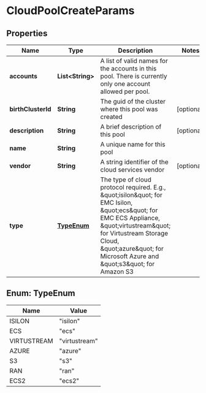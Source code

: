 
# CloudPoolCreateParams

## Properties
Name | Type | Description | Notes
------------ | ------------- | ------------- | -------------
**accounts** | **List&lt;String&gt;** | A list of valid names for the accounts in this pool.  There is currently only one account allowed per pool. | 
**birthClusterId** | **String** | The guid of the cluster where this pool was created |  [optional]
**description** | **String** | A brief description of this pool |  [optional]
**name** | **String** | A unique name for this pool | 
**vendor** | **String** | A string identifier of the cloud services vendor |  [optional]
**type** | [**TypeEnum**](#TypeEnum) | The type of cloud protocol required.  E.g., \&quot;isilon\&quot; for EMC Isilon, \&quot;ecs\&quot; for EMC ECS Appliance, \&quot;virtustream\&quot; for Virtustream Storage Cloud, \&quot;azure\&quot; for Microsoft Azure and \&quot;s3\&quot; for Amazon S3 | 


<a name="TypeEnum"></a>
## Enum: TypeEnum
Name | Value
---- | -----
ISILON | &quot;isilon&quot;
ECS | &quot;ecs&quot;
VIRTUSTREAM | &quot;virtustream&quot;
AZURE | &quot;azure&quot;
S3 | &quot;s3&quot;
RAN | &quot;ran&quot;
ECS2 | &quot;ecs2&quot;




